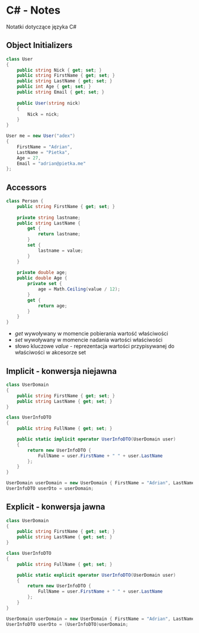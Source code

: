 # C# - Notes

Notatki dotyczące języka C#

## Object Initializers

```cs
class User
{
    public string Nick { get; set; }
    public string FirstName { get; set; }
    public string LastName { get; set; }
    public int Age { get; set; }
    public string Email { get; set; }
    
    public User(string nick)
    {
        Nick = nick;
    }
}

User me = new User("adex")
{
    FirstName = "Adrian",
    LastName = "Pietka",
    Age = 27,
    Email = "adrian@pietka.me"
};
```

## Accessors

```cs
class Person {
    public string FirstName { get; set; }
    
    private string lastname;
    public string LastName {
        get {
            return lastname;
        }
        set {
            lastname = value;
        }
    }
    
    private double age;
    public double Age {
        private set {
            age = Math.Ceiling(value / 12);
        }
        get {
            return age;
        }
    }
}
```

- *get* wywoływany w momencie pobierania wartość właściwości
- *set* wywoływany w momencie nadania wartości właściwości
- słowo kluczowe *value* - reprezentacja wartości przypisywanej do właściwości w akcesorze set

## Implicit - konwersja niejawna

```cs
class UserDomain
{
    public string FirstName { get; set; }
    public string LastName { get; set; }
}

class UserInfoDTO
{
    public string FullName { get; set; }

    public static implicit operator UserInfoDTO(UserDomain user)
    {
        return new UserInfoDTO {
            FullName = user.FirstName + " " + user.LastName
        };
    }
}

UserDomain userDomain = new UserDomain { FirstName = "Adrian", LastName = "Pietka" };
UserInfoDTO userDto = userDomain;
```

## Explicit - konwersja jawna


```cs
class UserDomain
{
    public string FirstName { get; set; }
    public string LastName { get; set; }
}

class UserInfoDTO
{
    public string FullName { get; set; }

    public static explicit operator UserInfoDTO(UserDomain user)
    {
        return new UserInfoDTO {
            FullName = user.FirstName + " " + user.LastName
        };
    }
}

UserDomain userDomain = new UserDomain { FirstName = "Adrian", LastName = "Pietka" };
UserInfoDTO userDto = (UserInfoDTO)userDomain;
```
